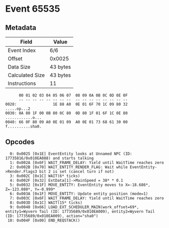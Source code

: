 # Event 65535

## Metadata

| Field           | Value    |
|-----------------|----------|
| Event Index     | 6/6      |
| Offset          | 0x0025   |
| Data Size       | 43 bytes |
| Calculated Size | 43 bytes |
| Instructions    | 11       |

```
      00 01 02 03 04 05 06 07  08 09 0A 0B 0C 0D 0E 0F
      -- -- -- -- -- -- -- --  -- -- -- -- -- -- -- --
0020:                1E 88 A0  0E 01 6F 70 1C 09 80 32       .....op...2
0030: 0A 80 1F 00 0B 80 0C 80  0D 80 1F 01 6F 1C 0E 80  ............o...
0040: 66 0F 80 09 A0 0E 01 09  A0 0E 01 73 68 61 30 00  f..........sha0.
```

## Opcodes

```
  0: 0x0025 [0x1E] EventEntity looks at Unnamed NPC (ID: 17735816/0x010EA088) and starts talking
  1: 0x002A [0x6F] WAIT_FRAME_DELAY: Yield until WaitTime reaches zero
  2: 0x002B [0x70] WAIT_ENTITY_RENDER_FLAG: Wait while EventEntity->Render.Flags3 bit 2 is set (cancel turn if not)
  3: 0x002C [0x1C] WAIT(6* ticks)
  4: 0x002F [0x32] ExtData[1]->MainSpeed = 38* * 0.1
  5: 0x0032 [0x1F] MOVE_ENTITY: EventEntity moves to X=-18.686*, Z=-123.080*, Y=-0.999*
  6: 0x003A [0x1F] MOVE_ENTITY: Update entity position (mode=1)
  7: 0x003C [0x6F] WAIT_FRAME_DELAY: Yield until WaitTime reaches zero
  8: 0x003D [0x1C] WAIT(15* ticks)
  9: 0x0040 [0x66] LOAD_EXT_SCHEDULER_MAIN(work_offset=69*, entity1=Wyvern Tail (ID: 17735689/0x010EA009), entity2=Wyvern Tail (ID: 17735689/0x010EA009), action="sha0")
 10: 0x004F [0x00] END_REQSTACK()
```
